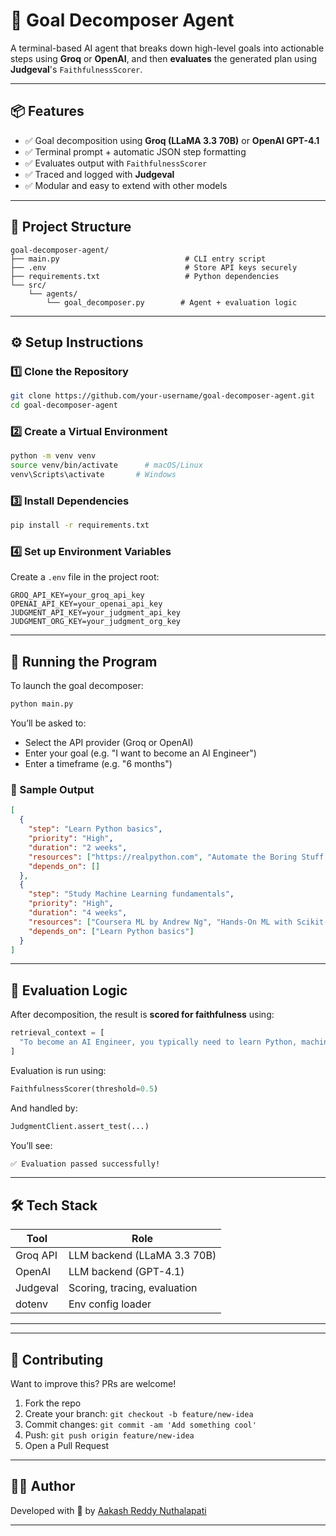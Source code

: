 # 🧠 Goal Decomposer Agent

A terminal-based AI agent that breaks down high-level goals into actionable steps using **Groq** or **OpenAI**, and then **evaluates** the generated plan using **Judgeval**'s `FaithfulnessScorer`.

---

## 📦 Features

- ✅ Goal decomposition using **Groq (LLaMA 3.3 70B)** or **OpenAI GPT-4.1**
- ✅ Terminal prompt + automatic JSON step formatting
- ✅ Evaluates output with `FaithfulnessScorer`
- ✅ Traced and logged with **Judgeval**
- ✅ Modular and easy to extend with other models

---

## 📁 Project Structure

```
goal-decomposer-agent/
├── main.py                            # CLI entry script
├── .env                               # Store API keys securely
├── requirements.txt                   # Python dependencies
└── src/
    └── agents/
        └── goal_decomposer.py        # Agent + evaluation logic
```

---

## ⚙️ Setup Instructions

### 1️⃣ Clone the Repository

```bash
git clone https://github.com/your-username/goal-decomposer-agent.git
cd goal-decomposer-agent
```

### 2️⃣ Create a Virtual Environment

```bash
python -m venv venv
source venv/bin/activate      # macOS/Linux
venv\Scripts\activate       # Windows
```

### 3️⃣ Install Dependencies

```bash
pip install -r requirements.txt
```

### 4️⃣ Set up Environment Variables

Create a `.env` file in the project root:

```env
GROQ_API_KEY=your_groq_api_key
OPENAI_API_KEY=your_openai_api_key
JUDGMENT_API_KEY=your_judgment_api_key
JUDGMENT_ORG_KEY=your_judgment_org_key
```

---

## 🚀 Running the Program

To launch the goal decomposer:

```bash
python main.py
```

You’ll be asked to:

- Select the API provider (Groq or OpenAI)
- Enter your goal (e.g. "I want to become an AI Engineer")
- Enter a timeframe (e.g. "6 months")

### 🧠 Sample Output

```json
[
  {
    "step": "Learn Python basics",
    "priority": "High",
    "duration": "2 weeks",
    "resources": ["https://realpython.com", "Automate the Boring Stuff with Python"],
    "depends_on": []
  },
  {
    "step": "Study Machine Learning fundamentals",
    "priority": "High",
    "duration": "4 weeks",
    "resources": ["Coursera ML by Andrew Ng", "Hands-On ML with Scikit-Learn"],
    "depends_on": ["Learn Python basics"]
  }
]
```

---

## 🧪 Evaluation Logic

After decomposition, the result is **scored for faithfulness** using:

```python
retrieval_context = [
  "To become an AI Engineer, you typically need to learn Python, machine learning, deep learning, and build projects."
]
```

Evaluation is run using:

```python
FaithfulnessScorer(threshold=0.5)
```

And handled by:

```python
JudgmentClient.assert_test(...)
```

You’ll see:

```bash
✅ Evaluation passed successfully!
```

---

## 🛠️ Tech Stack

| Tool         | Role                         |
|--------------|------------------------------|
| Groq API     | LLM backend (LLaMA 3.3 70B)  |
| OpenAI       | LLM backend (GPT-4.1)        |
| Judgeval     | Scoring, tracing, evaluation |
| dotenv       | Env config loader            |

---


---

## 🤝 Contributing

Want to improve this? PRs are welcome!

1. Fork the repo
2. Create your branch: `git checkout -b feature/new-idea`
3. Commit changes: `git commit -am 'Add something cool'`
4. Push: `git push origin feature/new-idea`
5. Open a Pull Request

---

## 👨‍💻 Author

Developed with 🤔 by [Aakash Reddy Nuthalapati](https://github.com/aakash-73)

---


